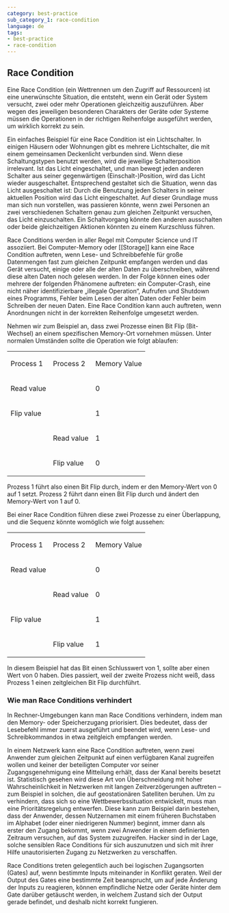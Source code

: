 ```yaml
---
category: best-practice
sub_category_1: race-condition
language: de
tags:
- best-practice
- race-condition
---
```


## Race Condition

Eine Race Condition (ein Wettrennen um den Zugriff auf Ressourcen) ist eine unerwünschte Situation, die entsteht, wenn ein Gerät oder System versucht, zwei oder mehr Operationen gleichzeitig auszuführen. Aber wegen des jeweiligen besonderen Charakters der Geräte oder Systeme müssen die Operationen in der richtigen Reihenfolge ausgeführt werden, um wirklich korrekt zu sein.

Ein einfaches Beispiel für eine Race Condition ist ein Lichtschalter. In einigen Häusern oder Wohnungen gibt es mehrere Lichtschalter, die mit einem gemeinsamen Deckenlicht verbunden sind. Wenn diese Schaltungstypen benutzt werden, wird die jeweilige Schalterposition irrelevant. Ist das Licht eingeschaltet, und man bewegt jeden anderen Schalter aus seiner gegenwärtigen (Einschalt-)Position, wird das Licht wieder ausgeschaltet. Entsprechend gestaltet sich die Situation, wenn das Licht ausgeschaltet ist: Durch die Benutzung jeden Schalters in seiner aktuellen Position wird das Licht eingeschaltet. Auf dieser Grundlage muss man sich nun vorstellen, was passieren könnte, wenn zwei Personen an zwei verschiedenen Schaltern genau zum gleichen Zeitpunkt versuchen, das Licht einzuschalten. Ein Schaltvorgang könnte den anderen ausschalten oder beide gleichzeitigen Aktionen könnten zu einem Kurzschluss führen.

Race Conditions werden in aller Regel mit Computer Science und IT assoziiert. Bei Computer-Memory oder [[Storage]] kann eine Race Condition auftreten, wenn Lese- und Schreibbefehle für große Datenmengen fast zum gleichen Zeitpunkt empfangen werden und das Gerät versucht, einige oder alle der alten Daten zu überschreiben, während diese alten Daten noch gelesen werden. In der Folge können eines oder mehrere der folgenden Phänomene auftreten: ein Computer-Crash, eine nicht näher identifizierbare „illegale Operation“, Aufrufen und Shutdown eines Programms, Fehler beim Lesen der alten Daten oder Fehler beim Schreiben der neuen Daten. Eine Race Condition kann auch auftreten, wenn Anordnungen nicht in der korrekten Reihenfolge umgesetzt werden.

Nehmen wir zum Beispiel an, dass zwei Prozesse einen Bit Flip (Bit-Wechsel) an einem spezifischen Memory-Ort vornehmen müssen. Unter normalen Umständen sollte die Operation wie folgt ablaufen:

<table><tbody><tr><td><p>Process 1</p></td><td><p>Process 2</p></td><td><p>Memory Value</p></td></tr><tr><td><p>Read value</p></td><td></td><td><p>0</p></td></tr><tr><td><p>Flip value</p></td><td></td><td><p>1</p></td></tr><tr><td></td><td><p>Read value</p></td><td><p>1</p></td></tr><tr><td></td><td><p>Flip value</p></td><td><p>0</p></td></tr></tbody></table>

Prozess 1 führt also einen Bit Flip durch, indem er den Memory-Wert von 0 auf 1 setzt. Prozess 2 führt dann einen Bit Flip durch und ändert den Memory-Wert von 1 auf 0.

Bei einer Race Condition führen diese zwei Prozesse zu einer Überlappung, und die Sequenz könnte womöglich wie folgt aussehen:

<table><tbody><tr><td><p>Process 1</p></td><td><p>Process 2</p></td><td><p>Memory Value</p></td></tr><tr><td><p>Read value</p></td><td></td><td><p>0</p></td></tr><tr><td></td><td><p>Read value</p></td><td><p>0</p></td></tr><tr><td><p>Flip value</p></td><td></td><td><p>1</p></td></tr><tr><td></td><td><p>Flip value</p></td><td><p>1</p></td></tr></tbody></table>

In diesem Beispiel hat das Bit einen Schlusswert von 1, sollte aber einen Wert von 0 haben. Dies passiert, weil der zweite Prozess nicht weiß, dass Prozess 1 einen zeitgleichen Bit Flip durchführt.

### Wie man Race Conditions verhindert

In Rechner-Umgebungen kann man Race Conditions verhindern, indem man den Memory- oder Speicherzugang priorisiert. Dies bedeutet, dass der Lesebefehl immer zuerst ausgeführt und beendet wird, wenn Lese- und Schreibkommandos in etwa zeitgleich empfangen werden.

In einem Netzwerk kann eine Race Condition auftreten, wenn zwei Anwender zum gleichen Zeitpunkt auf einen verfügbaren Kanal zugreifen wollen und keiner der beteiligten Computer vor seiner Zugangsgenehmigung eine Mitteilung erhält, dass der Kanal bereits besetzt ist. Statistisch gesehen wird diese Art von Überschneidung mit hoher Wahrscheinlichkeit in Netzwerken mit langen Zeitverzögerungen auftreten – zum Beispiel in solchen, die auf geostationären Satelliten beruhen. Um zu verhindern, dass sich so eine Wettbewerbssituation entwickelt, muss man eine Prioritätsregelung entwerfen. Diese kann zum Beispiel darin bestehen, dass der Anwender, dessen Nutzernamen mit einem früheren Buchstaben im Alphabet (oder einer niedrigeren Nummer) beginnt, immer dann als erster den Zugang bekommt, wenn zwei Anwender in einem definierten Zeitraum versuchen, auf das System zuzugreifen. Hacker sind in der Lage, solche sensiblen Race Conditions für sich auszunutzen und sich mit ihrer Hilfe unautorisierten Zugang zu Netzwerken zu verschaffen.

Race Conditions treten gelegentlich auch bei logischen Zugangsorten (Gates) auf, wenn bestimmte Inputs miteinander in Konflikt geraten. Weil der Output des Gates eine bestimmte Zeit beansprucht, um auf jede Änderung der Inputs zu reagieren, können empfindliche Netze oder Geräte hinter dem Gate darüber getäuscht werden, in welchem Zustand sich der Output gerade befindet, und deshalb nicht korrekt fungieren.
